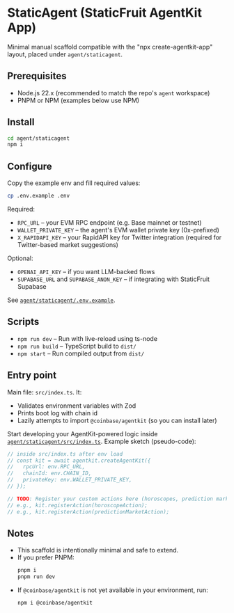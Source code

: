 # StaticAgent (StaticFruit AgentKit App)

Minimal manual scaffold compatible with the &#34;npx create-agentkit-app&#34; layout, placed under `agent/staticagent`.

## Prerequisites
- Node.js 22.x (recommended to match the repo's `agent` workspace)
- PNPM or NPM (examples below use NPM)

## Install
```bash
cd agent/staticagent
npm i
```

## Configure
Copy the example env and fill required values:
```bash
cp .env.example .env
```

Required:
- `RPC_URL` – your EVM RPC endpoint (e.g. Base mainnet or testnet)
- `WALLET_PRIVATE_KEY` – the agent's EVM wallet private key (0x-prefixed)
- `X_RAPIDAPI_KEY` – your RapidAPI key for Twitter integration (required for Twitter-based market suggestions)

Optional:
- `OPENAI_API_KEY` – if you want LLM-backed flows
- `SUPABASE_URL` and `SUPABASE_ANON_KEY` – if integrating with StaticFruit Supabase

See [`agent/staticagent/.env.example`](./.env.example).

## Scripts
- `npm run dev` – Run with live-reload using ts-node
- `npm run build` – TypeScript build to `dist/`
- `npm start` – Run compiled output from `dist/`

## Entry point
Main file: `src/index.ts`. It:
- Validates environment variables with Zod
- Prints boot log with chain id
- Lazily attempts to import `@coinbase/agentkit` (so you can install later)

Start developing your AgentKit-powered logic inside [`agent/staticagent/src/index.ts`](./src/index.ts). Example sketch (pseudo-code):
```ts
// inside src/index.ts after env load
// const kit = await agentkit.createAgentKit({
//   rpcUrl: env.RPC_URL,
//   chainId: env.CHAIN_ID,
//   privateKey: env.WALLET_PRIVATE_KEY,
// });

// TODO: Register your custom actions here (horoscopes, prediction markets, etc.)
// e.g., kit.registerAction(horoscopeAction);
// e.g., kit.registerAction(predictionMarketAction);
```

## Notes
- This scaffold is intentionally minimal and safe to extend.
- If you prefer PNPM:
  ```bash
  pnpm i
  pnpm run dev
  ```
- If `@coinbase/agentkit` is not yet available in your environment, run:
  ```bash
  npm i @coinbase/agentkit